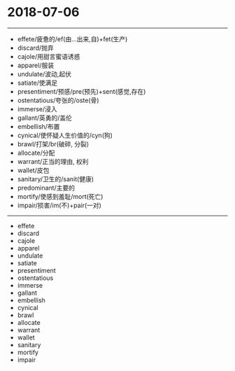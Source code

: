 # 2018-07-06

---

- effete/疲惫的/ef(由...出来,自)+fet(生产)
- discard/抛弃
- cajole/用甜言蜜语诱惑
- apparel/服装
- undulate/波动,起伏
- satiate/使满足
- presentiment/预感/pre(预先)+sent(感觉,存在)
- ostentatious/夸张的/oste(骨)
- immerse/浸入
- gallant/英勇的/盖伦
- embellish/布置
- cynical/使怀疑人生价值的/cyn(狗)
- brawl/打架/br(破碎, 分裂)
- allocate/分配
- warrant/正当的理由, 权利
- wallet/皮包
- sanitary/卫生的/sanit(健康)
- predominant/主要的
- mortify/使感到羞耻/mort(死亡)
- impair/损害/im(不)+pair(一对)

---

- effete
- discard
- cajole
- apparel
- undulate
- satiate
- presentiment
- ostentatious
- immerse
- gallant
- embellish
- cynical
- brawl
- allocate
- warrant
- wallet
- sanitary
- mortify
- impair
